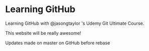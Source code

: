 # Learning GitHub #
Learning GitHub with @jasongtaylor 's Udemy Git Ultimate Course.

This website will be really awesome!

Updates made on master on GitHub before rebase
